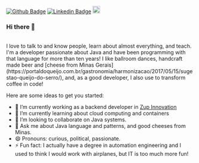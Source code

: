
[![Github Badge](https://img.shields.io/badge/-Github-000?style=flat-square&logo=Github&logoColor=white&link=https://github.com/leandrostl)](https://github.com/leandrostl)
[![Linkedin Badge](https://img.shields.io/badge/-LinkedIn-blue?style=flat-square&logo=Linkedin&logoColor=white&link=https://www.linkedin.com/in/leandro.stlima/)](https://www.linkedin.com/in/leandro.stlima/)
<a href="https://dev.to/leandrostl">
  <img src="https://d2fltix0v2e0sb.cloudfront.net/dev-badge.svg" alt="Leandro Lima's DEV Profile" height="20" width="20">
</a>
<br/>

### Hi there 👋
<br />
I love to talk to and know people, learn about almost everything, and teach. I'm a developer passionate about Java and have been programming with that language for more than ten years! I like ballroom dances, handcraft made beer and [cheese from Minas Gerais](https://portaldoqueijo.com.br/gastronomia/harmonizacao/2017/05/15/sugestao-queijo-do-serro/), and, as a good developer, I also use to transform coffee in code!

Here are some ideas to get you started:

- 🔭 I’m currently working as a backend developer in [Zup Innovation](https://www.zup.com.br/en)
- 🌱 I’m currently learning about cloud computing and containers
- 👯 I’m looking to collaborate on Java systems.
- 💬 Ask me about Java language and patterns, and good cheeses from Minas.
- 😄 Pronouns: curious, political, passionate.
- ⚡ Fun fact: I actually have a degree in automation engineering and I used to think I would work with airplanes, but IT is too much more fun!
